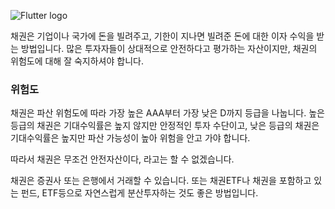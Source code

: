 ![Flutter logo](resource:assets/images/bond.png)
     

채권은 기업이나 국가에 돈을 빌려주고, 기한이 지나면 빌려준 돈에 대한 이자 수익을 받는 방법입니다.
많은 투자자들이 상대적으로 안전하다고 평가하는 자산이지만, 채권의 위험도에 대해 잘 숙지하셔야 합니다.
     


### 위험도
채권은 파산 위험도에 따라 가장 높은 AAA부터 가장 낮은 D까지 등급을 나눕니다. 높은 등급의 채권은 기대수익률은 높지 않지만 안정적인 투자 수단이고, 낮은 등급의 채권은 기대수익률은 높지만 파산 가능성이 높아 위험을 안고 가야 합니다. 

따라서 채권은 무조건 안전자산이다, 라고는 할 수 없겠습니다.
     


채권은 증권사 또는 은행에서 거래할 수 있습니다. 또는 채권ETF나 채권을 포함하고 있는 펀드, ETF등으로 자연스럽게 분산투자하는 것도 좋은 방법입니다.
  




  